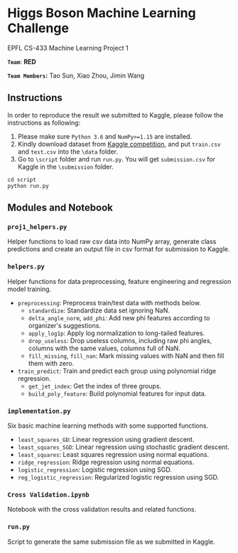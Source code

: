 # Higgs Boson Machine Learning Challenge
EPFL CS-433 Machine Learning Project 1

**`Team`**: **RED**

**`Team Members`:** Tao Sun, Xiao Zhou, Jimin Wang

## Instructions

In order to reproduce the result we submitted to Kaggle, please follow the instructions as following:

1. Please make sure ```Python 3.6``` and ```NumPy>=1.15``` are installed.
2. Kindly download dataset from [Kaggle competition](https://www.kaggle.com/c/11051/download-all), and put ```train.csv``` and ```test.csv``` into the ```\data``` folder.
3. Go to `\script` folder and run ```run.py```. You will get ```submission.csv``` for Kaggle in the ```\submission``` folder.

~~~~shell
cd script
python run.py
~~~~

## Modules and Notebook

### ```proj1_helpers.py```
Helper functions to load raw csv data into NumPy array, generate class predictions and create an output file in csv format for submission to Kaggle.

### ```helpers.py```

Helper functions for data preprocessing, feature engineering and regression model training.

- `preprocessing`: Preprocess train/test data with methods below.
  - `standardize`: Standardize data set ignoring NaN.
  - `delta_angle_norm`, `add_phi`: Add new phi features according to organizer's suggestions.
  - `apply_log1p`: Apply log normalization to long-tailed features.
  - `drop_useless`: Drop useless columns, including raw phi angles, columns with the same values, columns full of NaN.
  - `fill_missing`, `fill_nan`: Mark missing values with NaN and then fill them with zero.
- `train_predict`: Train and predict each group using polynomial ridge regression.
  - `get_jet_index`: Get the index of three groups.
  - `build_poly_feature`: Build polynomial features for input data.

### ```implementation.py```

Six basic machine learning methods with some supported functions.

- `least_squares_GD`: Linear regression using gradient descent.
- `least_squares_SGD`: Linear regression using stochastic gradient descent.
- `least_squares`: Least squares regression using normal equations.
- `ridge_regression`: Ridge regression using normal equations.
- `logistic_regression`: Logistic regression using SGD.
- `reg_logistic_regression`: Regularized logistic regression using SGD.

### ```Cross Validation.ipynb```

Notebook with the cross validation results and related functions.

### ```run.py```

Script to generate the same submission file as we submitted in Kaggle.



